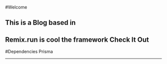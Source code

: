 #Welcome
## This is a Blog based in
## Remix.run is cool the framework Check It Out
#Dependencies
Prisma

-----------------------------------------------------
